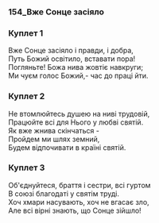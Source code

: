 ### 154_Вже Сонце засіяло
### Куплет 1
Вже Сонце засіяло і правди, і добра,<br/>Путь Божий освітило, вставати пора!<br/>Погляньте! Божа нива жовтіє навкруги;<br/>Ми чуєм голос Божий,- час до праці йти.
### Куплет 2
Не втомлюйтесь душею на ниві трудовій,<br/>Працюйте всі для Нього у любві святій.<br/>Як вже жнива скінчаться -<br/>Пройдем ми шлях земний,<br/>Будем відпочивати в країні святій.
### Куплет 3
Об'єднуйтеся, браття і сестри, всі гуртом <br/>В союзі благодаті у святім труді. <br/>Хоч хмари насувають, хоч не вгаcає зло, <br/>Але всі вірні знають, що Сонце зійшло!
